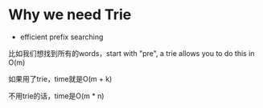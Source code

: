 # Why we need Trie

- efficient prefix searching

比如我们想找到所有的words，start with "pre", a trie allows you to do this in O(m)

如果用了trie，time就是O(m + k)

不用trie的话，time是O(m * n)


